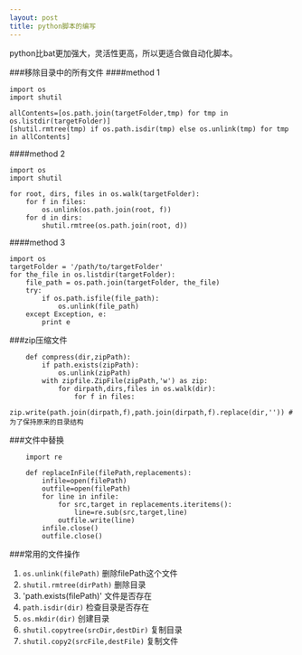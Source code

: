 ```yaml
---
layout: post
title: python脚本的编写
---
```


python比bat更加强大，灵活性更高，所以更适合做自动化脚本。

###移除目录中的所有文件
####method 1

    import os
    import shutil

    allContents=[os.path.join(targetFolder,tmp) for tmp in os.listdir(targetFolder)]
    [shutil.rmtree(tmp) if os.path.isdir(tmp) else os.unlink(tmp) for tmp in allContents]

####method 2

    import os
    import shutil

    for root, dirs, files in os.walk(targetFolder):
        for f in files:
            os.unlink(os.path.join(root, f))
        for d in dirs:
            shutil.rmtree(os.path.join(root, d))

####method 3

    import os 
    targetFolder = '/path/to/targetFolder'
    for the_file in os.listdir(targetFolder):
        file_path = os.path.join(targetFolder, the_file)
        try:
            if os.path.isfile(file_path):
                os.unlink(file_path)
        except Exception, e:
            print e

###zip压缩文件

        def compress(dir,zipPath):
            if path.exists(zipPath):
                os.unlink(zipPath)
            with zipfile.ZipFile(zipPath,'w') as zip:
                for dirpath,dirs,files in os.walk(dir):
                    for f in files:
                        zip.write(path.join(dirpath,f),path.join(dirpath,f).replace(dir,'')) #为了保持原来的目录结构

###文件中替换

        import re

        def replaceInFile(filePath,replacements):
            infile=open(filePath)
            outfile=open(filePath)
            for line in infile:
                for src,target in replacements.iteritems():
                    line=re.sub(src,target,line)
                outfile.write(line)
            infile.close()
            outfile.close()

###常用的文件操作
1. `os.unlink(filePath)` 删除filePath这个文件
2. `shutil.rmtree(dirPath)` 删除目录
3. 'path.exists(filePath)' 文件是否存在
4. `path.isdir(dir)` 检查目录是否存在
5. `os.mkdir(dir)` 创建目录
6. `shutil.copytree(srcDir,destDir)` 复制目录
7. `shutil.copy2(srcFile,destFile)` 复制文件